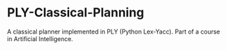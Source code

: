 # PLY-Classical-Planning
A classical planner implemented in PLY (Python Lex-Yacc). 
Part of a course in Artificial Intelligence.
